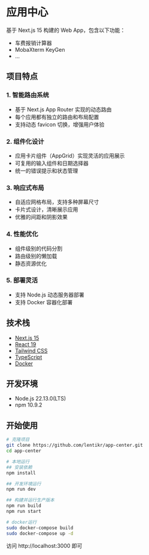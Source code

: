 # 应用中心

基于 Next.js 15 构建的 Web App，包含以下功能：

- 车费报销计算器
- MobaXterm KeyGen
- ...

## 项目特点

### 1. 智能路由系统
- 基于 Next.js App Router 实现的动态路由
- 每个应用都有独立的路由和布局配置
- 支持动态 favicon 切换，增强用户体验

### 2. 组件化设计
- 应用卡片组件（AppGrid）实现灵活的应用展示
- 可复用的输入组件和日期选择器
- 统一的错误提示和状态管理

### 3. 响应式布局
- 自适应网格布局，支持多种屏幕尺寸
- 卡片式设计，清晰展示应用
- 优雅的间距和阴影效果

### 4. 性能优化
- 组件级别的代码分割
- 路由级别的懒加载
- 静态资源优化

### 5. 部署灵活
- 支持 Node.js 动态服务器部署
- 支持 Docker 容器化部署

## 技术栈

- [Next.js 15](https://nextjs.org/docs/app/getting-started)
- [React 19](https://react.dev/reference/react)
- [Tailwind CSS](https://tailwindcss.com/docs/installation)
- [TypeScript](https://www.typescriptlang.org/docs/handbook/2/basic-types.html)
- [Docker](https://docs.docker.com/get-docker/)

## 开发环境

- Node.js 22.13.0(LTS)
- npm 10.9.2

## 开始使用

```bash
# 克隆项目
git clone https://github.com/lentikr/app-center.git
cd app-center

# 本地运行
## 安装依赖
npm install

## 开发环境运行
npm run dev

## 构建并运行生产版本
npm run build
npm run start

# docker运行
sudo docker-compose build
sudo docker-compose up -d
```

访问 http://localhost:3000 即可
